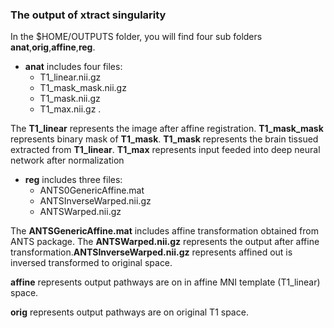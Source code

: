 ### The output of xtract singularity

In the $HOME/OUTPUTS folder, you will find four sub folders **anat**,**orig**,**affine**,**reg**.

- **anat** includes four files: 
  - T1_linear.nii.gz
  - T1_mask_mask.nii.gz
  - T1_mask.nii.gz
  - T1_max.nii.gz . 
  
The **T1_linear** represents the image after affine registration. **T1_mask_mask** represents binary mask of **T1_mask**. **T1_mask** represents the brain tissued extracted from **T1_linear**. **T1_max** represents input feeded into deep neural network after normalization

- **reg** includes three files:
  - ANTS0GenericAffine.mat 
  - ANTSInverseWarped.nii.gz
  - ANTSWarped.nii.gz  
  
The **ANTSGenericAffine.mat** includes affine transformation obtained from ANTS package. The **ANTSWarped.nii.gz** represents the output after affine transformation.**ANTSInverseWarped.nii.gz** represents affined out is inversed transformed to original space.

**affine** represents output pathways are on in affine MNI template (T1_linear) space.

**orig** represents output pathways are on original T1 space.